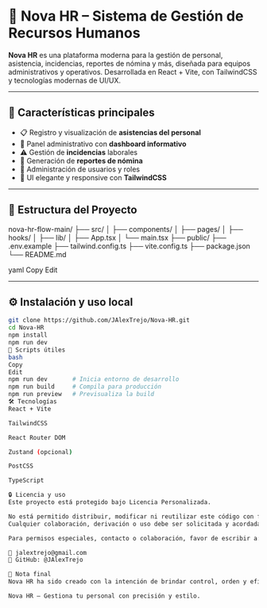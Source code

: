 # 🌟 Nova HR – Sistema de Gestión de Recursos Humanos

**Nova HR** es una plataforma moderna para la gestión de personal, asistencia, incidencias, reportes de nómina y más, diseñada para equipos administrativos y operativos. Desarrollada en React + Vite, con TailwindCSS y tecnologías modernas de UI/UX.

---

## 🚀 Características principales

- 📋 Registro y visualización de **asistencias del personal**
- 📌 Panel administrativo con **dashboard informativo**
- ⚠️ Gestión de **incidencias** laborales
- 🧾 Generación de **reportes de nómina**
- 👥 Administración de usuarios y roles
- 🎨 UI elegante y responsive con **TailwindCSS**

---

## 📂 Estructura del Proyecto

nova-hr-flow-main/
├── src/
│ ├── components/
│ ├── pages/
│ ├── hooks/
│ ├── lib/
│ ├── App.tsx
│ └── main.tsx
├── public/
├── .env.example
├── tailwind.config.ts
├── vite.config.ts
├── package.json
└── README.md

yaml
Copy
Edit

---

## ⚙️ Instalación y uso local

```bash
git clone https://github.com/JAlexTrejo/Nova-HR.git
cd Nova-HR
npm install
npm run dev
🧪 Scripts útiles
bash
Copy
Edit
npm run dev       # Inicia entorno de desarrollo
npm run build     # Compila para producción
npm run preview   # Previsualiza la build
🛠️ Tecnologías
React + Vite

TailwindCSS

React Router DOM

Zustand (opcional)

PostCSS

TypeScript

🔒 Licencia y uso
Este proyecto está protegido bajo Licencia Personalizada.

No está permitido distribuir, modificar ni reutilizar este código con fines comerciales o públicos sin autorización previa y por escrito del autor.
Cualquier colaboración, derivación o uso debe ser solicitada y acordada expresamente.

Para permisos especiales, contacto o colaboración, favor de escribir a:

📧 jalextrejo@gmail.com
🔗 GitHub: @JAlexTrejo

📌 Nota final
Nova HR ha sido creado con la intención de brindar control, orden y eficiencia al área de Recursos Humanos, con una arquitectura limpia, moderna y escalable.

Nova HR – Gestiona tu personal con precisión y estilo.